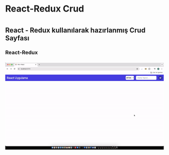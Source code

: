 <h1>React-Redux Crud<h1>

<h2> React - Redux  kullanılarak hazırlanmış Crud Sayfası</h2>

<h3>React-Redux <h3>

<img src="react-redux.gif"/>
